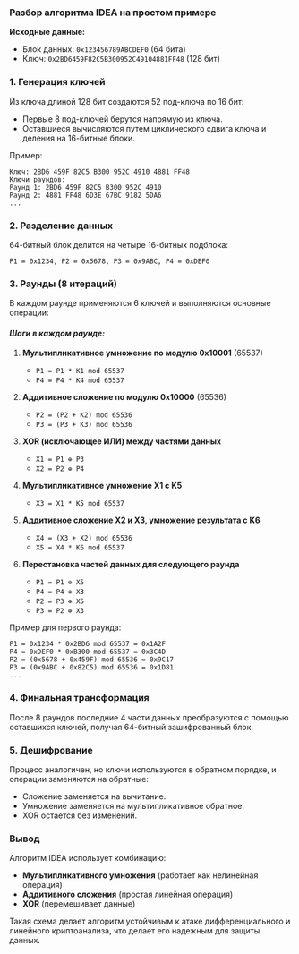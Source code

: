 ### Разбор алгоритма IDEA на простом примере

**Исходные данные:**
- Блок данных: `0x123456789ABCDEF0` (64 бита)
- Ключ: `0x2BD6459F82C5B300952C49104881FF48` (128 бит)

### **1. Генерация ключей**
Из ключа длиной 128 бит создаются 52 под-ключа по 16 бит:
- Первые 8 под-ключей берутся напрямую из ключа.
- Оставшиеся вычисляются путем циклического сдвига ключа и деления на 16-битные блоки.

Пример:
```
Ключ: 2BD6 459F 82C5 B300 952C 4910 4881 FF48
Ключи раундов: 
Раунд 1: 2BD6 459F 82C5 B300 952C 4910
Раунд 2: 4881 FF48 6D3E 67BC 9182 5DA6
...
```

### **2. Разделение данных**
64-битный блок делится на четыре 16-битных подблока:
```
P1 = 0x1234, P2 = 0x5678, P3 = 0x9ABC, P4 = 0xDEF0
```

### **3. Раунды (8 итераций)**  
В каждом раунде применяются 6 ключей и выполняются основные операции:

#### *Шаги в каждом раунде:*
1. **Мультипликативное умножение по модулю 0x10001** (65537)  
   - `P1 = P1 * K1 mod 65537`
   - `P4 = P4 * K4 mod 65537`
  
2. **Аддитивное сложение по модулю 0x10000** (65536)  
   - `P2 = (P2 + K2) mod 65536`
   - `P3 = (P3 + K3) mod 65536`

3. **XOR (исключающее ИЛИ) между частями данных**  
   - `X1 = P1 ⊕ P3`
   - `X2 = P2 ⊕ P4`

4. **Мультипликативное умножение X1 с K5**  
   - `X3 = X1 * K5 mod 65537`

5. **Аддитивное сложение X2 и X3, умножение результата с K6**  
   - `X4 = (X3 + X2) mod 65536`
   - `X5 = X4 * K6 mod 65537`

6. **Перестановка частей данных для следующего раунда**  
   - `P1 = P1 ⊕ X5`
   - `P4 = P4 ⊕ X3`
   - `P2 = P3 ⊕ X5`
   - `P3 = P2 ⊕ X3`

Пример для первого раунда:
```
P1 = 0x1234 * 0x2BD6 mod 65537 = 0x1A2F
P4 = 0xDEF0 * 0xB300 mod 65537 = 0x3C4D
P2 = (0x5678 + 0x459F) mod 65536 = 0x9C17
P3 = (0x9ABC + 0x82C5) mod 65536 = 0x1D81
...
```

### **4. Финальная трансформация**
После 8 раундов последние 4 части данных преобразуются с помощью оставшихся ключей, получая 64-битный зашифрованный блок.

### **5. Дешифрование**
Процесс аналогичен, но ключи используются в обратном порядке, и операции заменяются на обратные:
- Сложение заменяется на вычитание.
- Умножение заменяется на мультипликативное обратное.
- XOR остается без изменений.

### **Вывод**
Алгоритм IDEA использует комбинацию:
- **Мультипликативного умножения** (работает как нелинейная операция)
- **Аддитивного сложения** (простая линейная операция)
- **XOR** (перемешивает данные)

Такая схема делает алгоритм устойчивым к атаке дифференциального и линейного криптоанализа, что делает его надежным для защиты данных.
